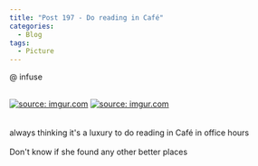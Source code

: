 ```yaml
---
title: "Post 197 - Do reading in Café"
categories:
  - Blog
tags:
  - Picture
---
```


@ infuse
 
<br/>
<a href="https://imgur.com/LyscY8J"><img src="https://i.imgur.com/LyscY8J.jpg" title="source: imgur.com" /></a>
<a href="https://imgur.com/DwFe0zl"><img src="https://i.imgur.com/DwFe0zl.jpg" title="source: imgur.com" /></a>
<br/>

<br/>
<br/>
always thinking it's a luxury to do reading in Café in office hours
<br/>
<br/>
Don't know if she found any other better places
<br/>
<br/>

<script src="https://utteranc.es/client.js"
        repo="serendipityinlife/serendipityinlife.github.io"
        issue-term="pathname"
        theme="github-light"
        crossorigin="anonymous"
        async>
</script>
